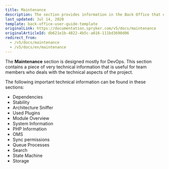 ```yaml
---
title: Maintenance
description: The section provides information in the Back Office that ensures the system works as expected.
last_updated: Jul 14, 2020
template: back-office-user-guide-template
originalLink: https://documentation.spryker.com/v5/docs/maintenance
originalArticleId: db621e1b-4822-4b5c-a616-111bd3698d06
redirect_from:
  - /v5/docs/maintenance
  - /v5/docs/en/maintenance
---
```


The **Maintenance** section is designed mostly for DevOps.
This section contains a piece of very technical information that is useful for team members who deals with the technical aspects of the project. 


The following important technical information can be found in these sections:
* Dependencies
* Stability
* Architecture Sniffer
* Used Plugins
* Module Overview
* System Information
* PHP Information
* OMS
* Sync permissions
* Queue Processes
* Search
* State Machine
* Storage

